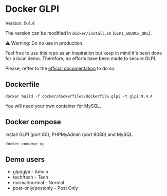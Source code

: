 # Docker GLPI

Version: 9.4.4

The version can be modified in `docker/install.sh` (`GLPI_SOURCE_URL`).

⚠️ Warning: Do no use in production. 

Feel free to use this repo as an inspiration but keep in mind it's been done for a local demo. Therefore, no efforts have been made to secure GLPI.

Please, reffer to the [official documentation](https://glpi-install.readthedocs.io/en/latest/install/index.html#installation) to do so.

## Dockerfile

```
docker build -f docker/dockerfiles/Dockerfile.glpi -t glpi:9.4.4
```

You will need your own container for MySQL.

## Docker compose

Install GLPI (port 80), PHPMyAdmin (port 8080) and MySQL.

```
docker-compose up
```

## Demo users

- glpi/glpi - Admin
- tech/tech - Tech
- normal/normal - Normal
- post-only/postonly - Post Only
